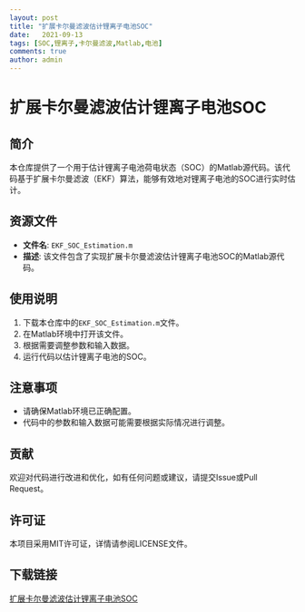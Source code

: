 ```yaml
---
layout: post
title: "扩展卡尔曼滤波估计锂离子电池SOC"
date:   2021-09-13
tags: [SOC,锂离子,卡尔曼滤波,Matlab,电池]
comments: true
author: admin
---
```

# 扩展卡尔曼滤波估计锂离子电池SOC

## 简介
本仓库提供了一个用于估计锂离子电池荷电状态（SOC）的Matlab源代码。该代码基于扩展卡尔曼滤波（EKF）算法，能够有效地对锂离子电池的SOC进行实时估计。

## 资源文件
- **文件名**: `EKF_SOC_Estimation.m`
- **描述**: 该文件包含了实现扩展卡尔曼滤波估计锂离子电池SOC的Matlab源代码。

## 使用说明
1. 下载本仓库中的`EKF_SOC_Estimation.m`文件。
2. 在Matlab环境中打开该文件。
3. 根据需要调整参数和输入数据。
4. 运行代码以估计锂离子电池的SOC。

## 注意事项
- 请确保Matlab环境已正确配置。
- 代码中的参数和输入数据可能需要根据实际情况进行调整。

## 贡献
欢迎对代码进行改进和优化，如有任何问题或建议，请提交Issue或Pull Request。

## 许可证
本项目采用MIT许可证，详情请参阅LICENSE文件。

## 下载链接

[扩展卡尔曼滤波估计锂离子电池SOC](https://pan.quark.cn/s/5f60fdab8dc0)